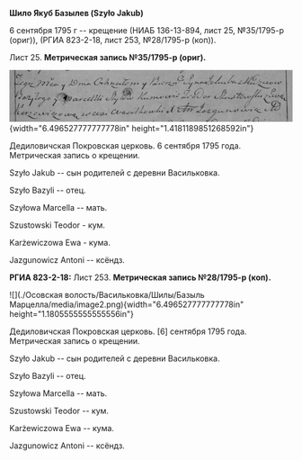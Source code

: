 **Шило Якуб Базылев (Szyło Jakub)**

6 сентября 1795 г -- крещение (НИАБ 136-13-894, лист 25, №35/1795-р
(ориг)), (РГИА 823-2-18, лист 253, №28/1795-р (коп)).

Лист 25. **Метрическая запись №35/1795-р (ориг).**

![](./media/3744c7e087292774740e3c20df2d5603a9b0f570.png){width="6.496527777777778in"
height="1.4181189851268592in"}

Дедиловичская Покровская церковь. 6 сентября 1795 года. Метрическая
запись о крещении.

Szyło Jakub -- сын родителей с деревни Васильковка.

Szyło Bazyli -- отец.

Szyłowa Marcella -- мать.

Szustowski Teodor - кум.

Karżewiczowa Ewa - кума.

Jazgunowicz Antoni -- ксёндз.

**РГИА 823-2-18:** Лист 253. **Метрическая запись №28/1795-р (коп).**

![](./Осовская волость/Васильковка/Шилы/Базыль Марцелла/media/image2.png){width="6.496527777777778in"
height="1.1805555555555556in"}

Дедиловичская Покровская церковь. \[6\] сентября 1795 года. Метрическая
запись о крещении.

Szyło Jakub -- сын родителей с деревни Васильковка.

Szyło Bazyli -- отец.

Szyłowa Marcella -- мать.

Szustowski Teodor -- кум.

Karżewiczowa Ewa -- кума.

Jazgunowicz Antoni -- ксёндз.
